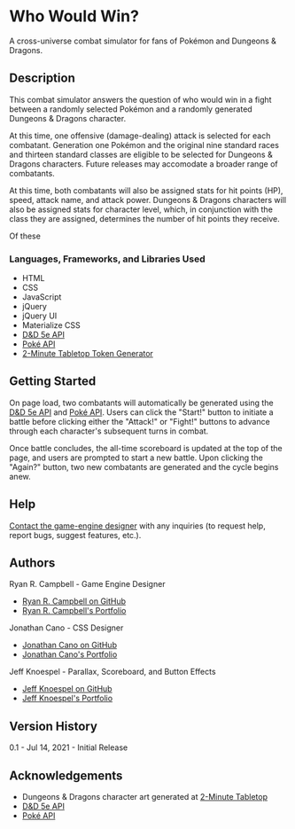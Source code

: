 # Who Would Win?
A cross-universe combat simulator for fans of Pokémon and Dungeons &amp; Dragons.

## Description
This combat simulator answers the question of who would win in a fight between a randomly selected Pokémon and a randomly generated Dungeons &amp; Dragons character.

At this time, one offensive (damage-dealing) attack is selected for each combatant. Generation one Pokémon and the original nine standard races and thirteen standard classes are eligible to be selected for Dungeons &amp; Dragons characters. Future releases may accomodate a broader range of combatants.

At this time, both combatants will also be assigned stats for hit points (HP), speed, attack name, and attack power. Dungeons &amp; Dragons characters will also be assigned stats for character level, which, in conjunction with the class they are assigned, determines the number of hit points they receive.

Of these 

### Languages, Frameworks, and Libraries Used
* HTML
* CSS
* JavaScript
* jQuery
* jQuery UI
* Materialize CSS
* [D&D 5e API](http://www.dnd5eapi.co/)
* [Poké API](https://pokeapi.co/)
* [2-Minute Tabletop Token Generator](https://tools.2minutetabletop.com/)

## Getting Started
On page load, two combatants will automatically be generated using the [D&D 5e API](http://www.dnd5eapi.co/) and [Poké API](https://pokeapi.co/). Users can click the "Start!" button to initiate a battle before clicking either the "Attack!" or "Fight!" buttons to advance through each character's subsequent turns in combat. 

Once battle concludes, the all-time scoreboard is updated at the top of the page, and users are prompted to start a new battle. Upon clicking the "Again?" button, two new combatants are generated and the cycle begins anew.

## Help
[Contact the game-engine designer](mailto:campbell.ryan.r@gmail.com) with any inquiries (to request help, report bugs, suggest features, etc.).

## Authors
Ryan R. Campbell - Game Engine Designer
* [Ryan R. Campbell on GitHub](https://github.com/rrcampbell-exe)
* [Ryan R. Campbell's Portfolio](https://rrcampbell-exe.github.io/)

Jonathan Cano - CSS Designer
* [Jonathan Cano on GitHub](https://github.com/JonnyCano)
* [Jonathan Cano's Portfolio](https://jonnycano.github.io/brazil/)

Jeff Knoespel - Parallax, Scoreboard, and Button Effects
* [Jeff Knoespel on GitHub](https://github.com/jeffywk)
* [Jeff Knoespel's Portfolio](https://jeffywk.github.io/portfolio-jeff/)

## Version History
0.1 - Jul 14, 2021 - Initial Release

## Acknowledgements
* Dungeons &amp; Dragons character art generated at [2-Minute Tabletop](https://2minutetabletop.com/)
* [D&D 5e API](http://www.dnd5eapi.co/)
* [Poké API](https://pokeapi.co/)